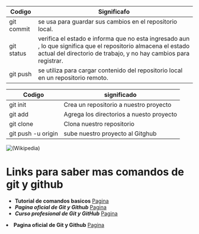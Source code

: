 Codigo| Significafo
---| --- 
git commit| se usa para guardar sus cambios en el repositorio local.
git status|verifica el estado e informa que no esta ingresado aun , lo que significa que el repositorio almacena el estado actual del directorio de trabajo, y no hay cambios para registrar.
git push|se utiliza para cargar contenido del repositorio local en un repositorio remoto.
<table class="table table-striped table-bordered">
<thead>
<tr>
<th>Codigo</th>
<th>significado</th>
</tr>
</thead>
<tbody>
<tr>
<td>git init</td>
<td>Crea un repositorio a nuestro proyecto</td>
</tr>
<tr>
<td>git add</td>
<td>Agrega los directorios a nuesto proyecto</td>
</tr>
<tr>
<td>git clone</td>
<td>Clona nuestro repositorio</td>
</tr>
<tr>
<td>git push -u origin</td>
<td>sube nuestro proyecto al Gitghub</td>
</tr>
</tbody>
</table>
<p><img src="https://i0.wp.com/blog.channeldir.com/wp-content/uploads/2017/06/Curso-gratis-de-GIT-y-GITHUB.jpg?resize=800%2C500g" alt=" (Wikipedia)"></p>
<h1><a id="Links_para_saber_mas_comandos_de_git_y_github_8"></a>Links para saber mas comandos de git y github</h1>
<ul>
<li><strong><strong>Tutorial de comandos basicos</strong></strong> <a href="https://www.hostinger.es/tutoriales/comandos-de-git">Pagina </a></li>
<li><strong><em>Pagina oficial de Git y Github</em></strong> <a href="https://git-scm.com/doc">Pagina </a></li>
<li><strong><em>Curso profesional de Git y GitHub</em></strong> <a href="https://platzi.com/clases/git-github/">Pagina </a></li>
</ul>
<li><strong><strong>Pagina oficial de Git y Github</strong></strong> <a href="https://git-scm.com/docs/git-status">Pagina </a></li>